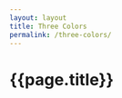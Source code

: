```yaml
---
layout: layout
title: Three Colors
permalink: /three-colors/
---
```


# {{page.title}}

<style>
    svg {
        color: #00B6FF;
        fill: #FFD500;

        background: transparent;
    }
</style>


<svg viewbox="0 0 100 100">
    <use xlink:href="/svg/sprite.svg#three-colors"></use>
</svg>
